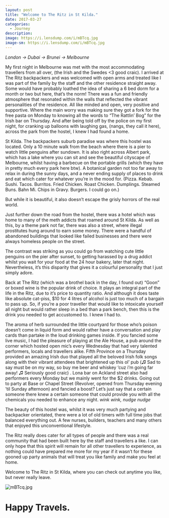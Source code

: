 ```yaml
---
layout: post
title: "Welcome to The Ritz in St Kilda."
date: 2017-03-27
categories:
  - Journey
description: 
image: https://i.lensdump.com/i/mBTcq.jpg
image-sm: https://i.lensdump.com/i/mBTcq.jpg
---
```


*London -> Dubai -> Brunei -> Melbourne*

My first night in Melbourne was met with the most accommodating travellers from all over, (the Irish and the Swedes <3 good craic). I arrived at The Ritz backpackers and was welcomed with open arms and treated like I was part of the family by the staff and the other residence straight away. Some would have probably loathed the idea of sharing a 6 bed dorm for a month or two but here, that’s the norm! There was a fun and friendly atmosphere that resonated within the walls that reflected the vibrant personalities of the residence. All like minded and open, very positive and supportive. Where the main worry was making sure they got a fork for the free pasta on Monday to knowing all the words to “The Rattlin’ Bog” for the Irish bar on Thursday. And after being told off by the police on my first night, for cranking up balloons with laughing gas, (nangs, they call it here), across the park from the hostel, I knew I had found a home.

St Kilda. The backpackers suburb paradise was where this hostel was located. Only a 10 minute walk from the beach where there is a pier to watch little penguins after sundown. It is also right across Albert park, which has a lake where you can sit and see the beautiful cityscape of Melbourne, whilst having a barbecue on the portable grills (which they have in pretty much every park here btw). A botanical garden not too far away to relax in during the sunny days, and a never ending supply of places to drink and eat which cater for whatever you’re in the mood for. (Pizza. Kebab. Sushi. Tacos. Burritos. Fried Chicken. Roast Chicken. Dumplings. Steamed Buns. Bahn Mi. Chips in Gravy. Burgers. I could go on.)

But while it is beautiful, it also doesn’t escape the grisly horrors of the real world.

Just further down the road from the hostel, there was a hotel which was home to many of the meth addicts that roamed around St Kilda. As well as this, by a theme park not far, there was also a street, where illegal prostitutes hung around to earn some money. There were a handful of abandoned buildings that looked like failed businesses and there were always homeless people on the street.

The contrast was striking as you could go from watching cute little penguins on the pier after sunset, to getting harassed by a drug addict whilst you wait for your food at the 24 hour bakery, later that night. Nevertheless, it’s this disparity that gives it a colourful personality that I just simply adore.

Back at The Ritz (which was a brothel back in the day, I found out) “Goon” or boxed wine is the popular drink of choice. It plays an integral part of the life in the Ritz, due to it’s price to quantity ratio. And although it does taste like absolute cat-piss, $10 for 4 litres of alcohol is just too much of a bargain to pass up. So, if you’re a poor traveller that would like to intoxicate yourself all night but would rather sleep in a bed than a park bench, then this is the drink you needed to get accustomed to. I knew I had to.

The aroma of herb surrounded the little courtyard for those who’s poison doesn’t come in liquid form and would rather have a conversation and play cards than partake in the loud drinking games inside. If you fancied some live music, I had the pleasure of playing at the Ale House, a pub around the corner which hosted open mic’s every Wednesday that had very talented performers, locals and travellers alike. Fifth Province on a Thursday provided an amazing Irish duo that played all the beloved Irish folk songs along with their vibrant attendees that brightened up this ol’ pub (♫ Sad to say must be on my way, so buy me beer and whiskey ‘cuz i’m going far away! ♫ Seriously good craic) . Lona bar on Ackland street also had performers every Monday but we mainly went for the $2 drinks. Going out to party at Base or Chapel Street (Revolver, opened from Thursday evening ’til Sunday afternoon) and fancied a boost? Let’s just say that a certain someone there knew a certain someone that could provide you with all the chemicals you needed to enhance any night. *wink wink, nudge nudge*

The beauty of this hostel was, whilst it was very much partying and backpacker orientated, there were a lot of old timers with full time jobs that balanced everything out. A few nurses, builders, teachers and many others that enjoyed this unconventional lifestyle.

The Ritz really does cater for all types of people and there was a real community that had been built here by the staff and travellers a like. I can only hope that this spirit will remain for all other travellers to experience, as nothing could have prepared me more for my year if it wasn’t for these gooned up party animals that will treat you like family and make you feel at home.

Welcome to The Ritz in St Kilda, where you can check out anytime you like, but never really leave.

![mBTcq.jpg](https://i.lensdump.com/i/mBTcq.jpg)

# Happy Travels.
